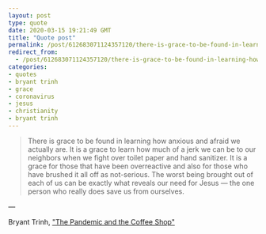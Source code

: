 ```yaml
---
layout: post
type: quote
date: 2020-03-15 19:21:49 GMT
title: "Quote post"
permalink: /post/612683071124357120/there-is-grace-to-be-found-in-learning-how-anxious
redirect_from: 
  - /post/612683071124357120/there-is-grace-to-be-found-in-learning-how-anxious
categories:
- quotes
- bryant trinh
- grace
- coronavirus
- jesus
- christianity
- bryant trinh
---
```

<blockquote>There is grace to be found in learning how anxious and afraid we actually are. It is a grace to learn how much of a jerk we can be to our neighbors when we fight over toilet paper and hand sanitizer. It is a grace for those that have been overreactive and also for those who have brushed it all off as not-serious. The worst being brought out of each of us can be exactly what reveals our need for Jesus — the one person who really does save us from ourselves.</blockquote>

 — <p>Bryant Trinh, <a href="https://mbird.com/2020/03/the-pandemic-and-the-coffee-shop-what-we-learn-in-chaos/">"The Pandemic and the Coffee Shop"</a></p>
